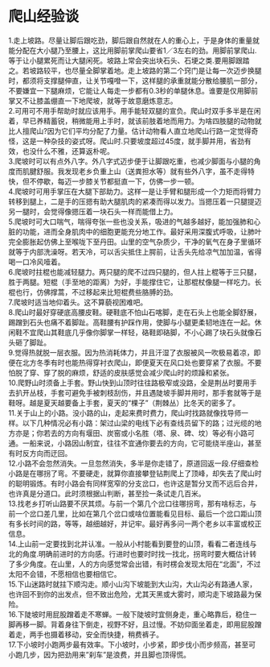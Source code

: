 # 爬山经验谈  

1.走上坡路。尽量让脚后跟吃劲，脚后跟自然就在人的重心上，于是身体的重量就能分配在大小腿乃至腰上，这比用脚前掌爬山要省1／3左右的劲。用脚前掌爬山.等于让小腿累死而让大腿闲死。坡路上常会突出块石头、石埂之类.要用脚跟踏之。若坡路较平，也尽量全脚掌着地。走上坡路的第二个窍门是让每一次迈步换腿时，都须将支撑腿伸直，让关节嘎噔一下，这样腿的承重就能分散给腰肌一部分，不要嫌宜一下腿麻烦，它能让人每走一步都有0.3秒的单腿休息。谁要是仅用脚前掌又不让膝盖绷直一下地爬坡，就等于故意磨炼意志。  
2.可用可不用手帮助时就应该用手。用手能轻双腿的宣负。爬山时双手多半是在闲着，早已养精蓄锐，稍微能用上手时，就该前肢着地而用力。为啥四肢腿的动物就比人擅爬山?因为它们平均分配了力量。估计动物看人直立地爬山行路一定觉得奇怪，这是一种杂技的姿式呀。爬山时.只要坡度超过45度，就手脚并用，省劲有效，也没什么不雅，还算返朴呢。  
3.爬坡时可以有点外八字。外八字式迈步便于让脚跟吃重，也减少脚面与小腿的角度而肌腱舒服。我发现老乡负重上山（送粪担水等）就有些外八字，虽不走得特快，但不停歇，每迈一步膝关节都挺直一下，仿佛一步一顿。  
4.爬坡时可用手掌压在大腿下部助力。这样一是让手臂和腿形成一个力矩而将臂力转移到腿上，二是手的压摁有助大腿肌肉的紧凑而得以发力。当摁压着一只腿提迈另一腿时，会觉得像摁压着一块石头一样而能借上力。  
5.爬坡时可大口喘气，喘得夸张一些也没关系，吸进的气越多越好，能加强肺和心脏的功能，进而全身肌肉中的细胞更能充分地工作。最好采用深腹式呼吸，让肺叶完全膨胀起仿佛上至喉咙下至丹田。山里的空气杂质少，干净的氧气在身子里循环就等于内部洗澡呀。若天冷，可以舌尖抵住上腭前，让舌头先给凉气加加温，省得喝一口冷风噎着。  
6.爬坡时拄棍也能减轻腿力。两只腿的爬不过四只腿的，但人拄上棍等于三只腿，胜于两腿。短棍（手至地的距离）为好，手能撑住它，让那棍杖像腿一样吃力。长棍也行，仿佛撑蒿，不过移起来比短棍费些胳膊的劲。  
7.爬坡时适当地仰着头。这不算藐视困难吧。  
8.爬山时最好穿硬底高腰皮鞋。硬鞋底不怕山石喀脚，走在石头上也能全脚舒展，踢蹭到石头也痛不着脚趾。高鞋腰有护踩作用，使脚与小腿更柔韧地连在一起。休闲鞋不宜爬山其鞋底几乎像你脚掌一样轻，硌鞋即硌脚，不小心踢了块石头就像石头砸了脚趾。  
9.觉得热就脱一层衣服。因为热消耗体力，并且汗湿了衣服被风一吹极易着凉，即便在北方冬季有时也能热得穿衬衣爬山，即便夏天在风口处也要穿紧了衣服。不要怕脱了穿、穿了脱的麻烦，舒适的皮肤感觉会减少爬山时的烦躁和紧张。  
10.爬野山时须备上手套。野山快到山顶时往往路极窄或没路，全是荆丛时要用手去扒开丛枝，手套可避免手被刺枝刮伤，并且遇陡坡手脚并用时，那手套就等于是鞋呀。越是夏天越要备上手套，夏天的“棵子”（荆棘丛）比冬天的密多了。  
11.关于山上的小路。没小路的山，走起来费时费力，爬山时找路就像找导师一样。以下几种情况必有小路：架过山梁的电线下必有查线员留下的路；过光缆的地方亦是；你若去的方向有堰田、炭窑或小名胜（塔、泉、碑、坟）等必有小路可通。一船来说，小路因山制宜，往往不宜通你要去的方向，它可能绕半座山，甚至有时反方向而迂回。  
12.小路不会忽然消失。一旦忽然消失，多半是你走错了，原道回返一段.仔细查检小路是在哪拐了弯。不要硬走，就算你直接攀登钻荆爬上了顶峰，却失去了爬山时的聪明锻炼。有时小路会有同样宽窄的分支岔口，也许这是暂分叉而不远后合并，也许真是分道口。此时须根据山判断，甚至捡一条试走几百米。  
13.找老乡打听山路要不厌其烦。与前一个第几个岔口往哪拐弯，那有啥标志，与前一个岔口差几里，比如在第几个岔口或啥位置能看见目标、最后一个岔口距山顶有多长时间的路，等等，越细越好，并记牢。最好再多问一两个老乡以丰富或校正信息。  
14.上山前一定要找到北并认准。一般从小村能看到要登的山顶，看看二者连线与北的角度.明确前进时的方向感。行进时也要时时找一找北，拐弯时要大概估计转了多少角度。在山里，人的方向感觉常会出错，有时楞会发现太阳在“北面”，不过太阳不会错，不愿相信也要相信它。  
15.下山迷路时就拄下顺沟走。顺小山沟下坡能到大山沟，大山沟必有路通人家，也许回不到你的出发点，但不致出危险，尤其天黑或大雾时，顺沟走下坡路最为保险。  
16.下陡坡时用屁股蹭着走不寒蝉。一般下陡坡时宜侧身走，重心略靠后，稳住一脚再移一脚。背着身往下倒走，视野不好，且过慢。不妨仰面坐着走，即用屁股蹭着走，两手也摄着移动，安全而快捷，稍费裤子。  
17.下小坡时小跑两步最有效率。下小坡时，小步紧，即步伐小而步频高，甚至可小跑几步，因为把劲用来”刹车”是浪费，并且脚也顶得慌。  

